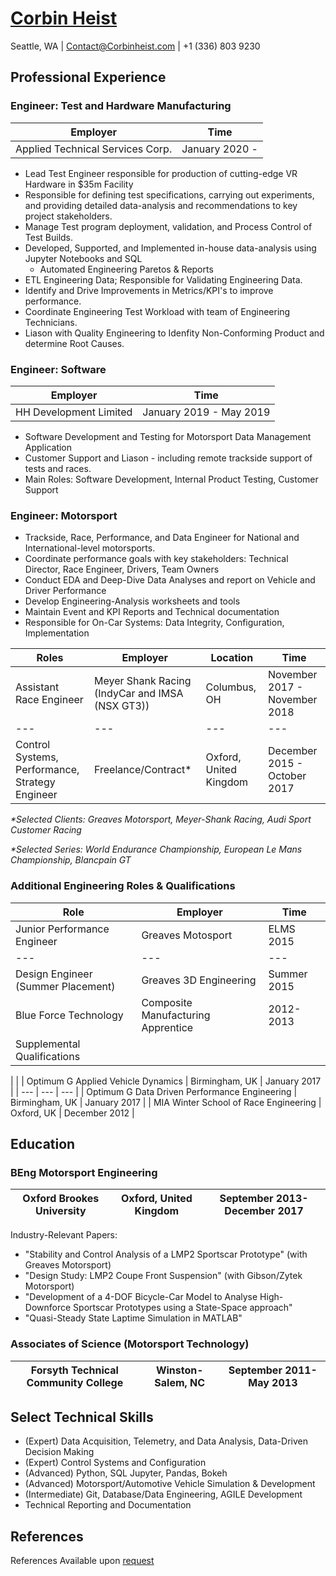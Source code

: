 # [Corbin Heist](http://corbinheist.com/)

Seattle, WA | [Contact@Corbinheist.com](mailto:contact@corbinheist.com) | +1 (336) 803 9230

## Professional Experience

### Engineer: Test and Hardware Manufacturing

| Employer | Time |
| --- | --- |
| Applied Technical Services Corp. | January 2020 - |

- Lead Test Engineer responsible for production of cutting-edge VR Hardware in $35m Facility
- Responsible for defining test specifications, carrying out experiments, and providing detailed data-analysis and recommendations to key project stakeholders.
- Manage Test program deployment, validation, and Process Control of Test Builds.
- Developed, Supported, and Implemented in-house data-analysis using Jupyter Notebooks and SQL
  - Automated Engineering Paretos &amp; Reports
- ETL Engineering Data; Responsible for Validating Engineering Data.
- Identify and Drive Improvements in Metrics/KPI&#39;s to improve performance.
- Coordinate Engineering Test Workload with team of Engineering Technicians.
- Liason with Quality Engineering to Idenfity Non-Conforming Product and determine Root Causes.

### Engineer: Software

| Employer | Time |
| --- | --- |
| HH Development Limited | January 2019 - May 2019 |

- Software Development and Testing for Motorsport Data Management Application
- Customer Support and Liason - including remote trackside support of tests and races.
- Main Roles: Software Development, Internal Product Testing, Customer Support

### Engineer: Motorsport

- Trackside, Race, Performance, and Data Engineer for National and International-level motorsports.
- Coordinate performance goals with key stakeholders: Technical Director, Race Engineer, Drivers, Team Owners
- Conduct EDA and Deep-Dive Data Analyses and report on Vehicle and Driver Performance
- Develop Engineering-Analysis worksheets and tools
- Maintain Event and KPI Reports and Technical documentation
- Responsible for On-Car Systems: Data Integrity, Configuration, Implementation

| Roles | Employer | Location | Time |
| --- | --- | --- | --- |
| Assistant Race Engineer | Meyer Shank Racing (IndyCar and IMSA (NSX GT3)) | Columbus, OH | November 2017 - November 2018 |
| --- | --- | --- | --- |
| Control Systems, Performance, Strategy Engineer | Freelance/Contract\* | Oxford, United Kingdom | December 2015 - October 2017 |

_\*Selected Clients: Greaves Motorsport, Meyer-Shank Racing, Audi Sport Customer Racing_

_\*Selected Series: World Endurance Championship, European Le Mans Championship, Blancpain GT_

### Additional Engineering Roles &amp; Qualifications

| Role | Employer | Time |
| --- | --- | --- |
| Junior Performance Engineer | Greaves Motosport | ELMS 2015 |
| --- | --- | --- |
| Design Engineer (Summer Placement) | Greaves 3D Engineering | Summer 2015 |
| Blue Force Technology | Composite Manufacturing Apprentice | 2012-2013 |
| Supplemental Qualifications |
 |
 |
| Optimum G Applied Vehicle Dynamics | Birmingham, UK | January 2017 |
| --- | --- | --- |
| Optimum G Data Driven Performance Engineering | Birmingham, UK | January 2017 |
| MIA Winter School of Race Engineering | Oxford, UK | December 2012 |

## Education

### BEng Motorsport Engineering

| Oxford Brookes University | Oxford, United Kingdom | September 2013- December 2017 |
| --- | --- | --- |

Industry-Relevant Papers:

- &quot;Stability and Control Analysis of a LMP2 Sportscar Prototype&quot; (with Greaves Motorsport)
- &quot;Design Study: LMP2 Coupe Front Suspension&quot; (with Gibson/Zytek Motorsport)
- &quot;Development of a 4-DOF Bicycle-Car Model to Analyse High-Downforce Sportscar Prototypes using a State-Space approach&quot;
- &quot;Quasi-Steady State Laptime Simulation in MATLAB&quot;

### Associates of Science (Motorsport Technology)

| Forsyth Technical Community College | Winston-Salem, NC | September 2011- May 2013 |
| --- | --- | --- |

## Select Technical Skills

- (Expert) Data Acquisition, Telemetry, and Data Analysis, Data-Driven Decision Making
- (Expert) Control Systems and Configuration
- (Advanced) Python, SQL Jupyter, Pandas, Bokeh
- (Advanced) Motorsport/Automotive Vehicle Simulation &amp; Development
- (Intermediate) Git, Database/Data Engineering, AGILE Development
- Technical Reporting and Documentation

## References

References Available upon [request](mailto:contact@corbinheist.com)